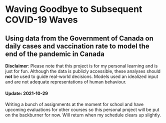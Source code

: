 # Waving Goodbye to Subsequent COVID-19 Waves

## Using data from the Government of Canada on daily cases and vaccination rate to model the end of the pandemic in Canada

**Disclaimer**: Please note that this project is for my personal learning and is just for fun. Although the data is publicly accessible, these analyses should **not** be used to guide real-world decisions. Models used an idealized input and are not adequate representations of human behaviour.

#### Update: 2021-10-29

Writing a bunch of assignments at the moment for school and have upcoming evaluations for other courses so this personal project will be put on the backburner for now. Will return when my schedule clears up slightly.
